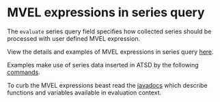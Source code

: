 # MVEL expressions in series query

The `evaluate` series query field specifies how collected series should be processed with user defined MVEL expression.

View the details and examples of MVEL expressions in series query [here](./udf.md).

Examples make use of series data inserted in ATSD by the following [commands](./series-commands.txt).

To curb the MVEL expressions beast read the [javadocs](https://axibase.com/files/eval/javadocs/) which describe functions and variables available in evaluation context.
